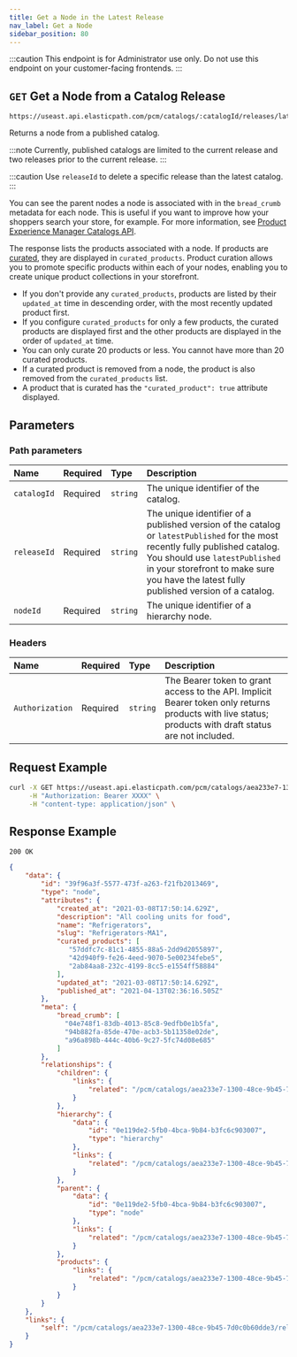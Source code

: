 ```yaml
---
title: Get a Node in the Latest Release
nav_label: Get a Node
sidebar_position: 80
---
```


:::caution
This endpoint is for Administrator use only. Do not use this endpoint on your customer-facing frontends.
:::

## `GET` Get a Node from a Catalog Release

```http
https://useast.api.elasticpath.com/pcm/catalogs/:catalogId/releases/latest/nodes/:nodeId
```

Returns a node from a published catalog.

:::note
Currently, published catalogs are limited to the current release and two releases prior to the current release.
:::

:::caution
Use `releaseId` to delete a specific release than the latest catalog.
:::

You can see the parent nodes a node is associated with in the `bread_crumb` metadata for each node. This is useful if you want to improve how your shoppers search your store, for example. For more information, see [Product Experience Manager Catalogs API](/docs/pxm/catalogs/catalog-latest-release/overview).

The response lists the products associated with a node. If products are [curated](/docs/pxm/products/pxm-products#curated-products), they are displayed in `curated_products`. Product curation allows you to promote specific products within each of your nodes, enabling you to create unique product collections in your storefront. 

- If you don't provide any `curated_products`, products are listed by their `updated_at` time in descending order, with the most recently updated product first.
- If you configure `curated_products` for only a few products, the curated products are displayed first and the other products are displayed in the order of `updated_at` time.
- You can only curate 20 products or less. You cannot have more than 20 curated products.
- If a curated product is removed from a node, the product is also removed from the `curated_products` list. 
- A product that is curated has the `"curated_product": true` attribute displayed.

## Parameters

### Path parameters

| Name | Required | Type | Description |
| :--- | :--- | :--- | :--- |
| `catalogId` | Required | `string` | The unique identifier of the catalog. |
| `releaseId` | Required | `string` | The unique identifier of a published version of the catalog or `latestPublished` for the most recently fully published catalog. You should use `latestPublished` in your storefront to make sure you have the latest fully published version of a catalog. |
| `nodeId` | Required | `string` | The unique identifier of a hierarchy node. |

### Headers

| Name | Required | Type | Description |
| :--- | :--- | :--- | :--- |
| `Authorization` | Required | `string` | The Bearer token to grant access to the API. Implicit Bearer token only returns products with live status; products with draft status are not included. |

## Request Example

```bash
curl -X GET https://useast.api.elasticpath.com/pcm/catalogs/aea233e7-1300-48ce-9b45-7d0c0b60dde3/releases/latest/nodes/39f96a3f-5577-473f-a263-f21fb2013469 \
     -H "Authorization: Bearer XXXX" \
     -H "content-type: application/json" \
```

## Response Example

`200 OK`

```json
{
    "data": {
        "id": "39f96a3f-5577-473f-a263-f21fb2013469",
        "type": "node",
        "attributes": {
            "created_at": "2021-03-08T17:50:14.629Z",
            "description": "All cooling units for food",
            "name": "Refrigerators",
            "slug": "Refrigerators-MA1",
            "curated_products": [
               "57ddfc7c-81c1-4855-88a5-2dd9d2055897",
               "42d940f9-fe26-4eed-9070-5e00234febe5",
               "2ab84aa8-232c-4199-8cc5-e1554ff58884"
            ],
            "updated_at": "2021-03-08T17:50:14.629Z",
            "published_at": "2021-04-13T02:36:16.505Z"
        },
        "meta": {
            "bread_crumb": [
              "04e748f1-83db-4013-85c8-9edfb0e1b5fa",
              "94b882fa-85de-470e-acb3-5b11358e02de",
              "a96a898b-444c-40b6-9c27-5fc74d08e685"
            ]
        },
        "relationships": {
            "children": {
                "links": {
                    "related": "/pcm/catalogs/aea233e7-1300-48ce-9b45-7d0c0b60dde3/releases/aea233e7-1300-48ce-9b45-7d0c0b60dde3/nodes/39f96a3f-5577-473f-a263-f21fb2013469/relationships/children"
                }
            },
            "hierarchy": {
                "data": {
                    "id": "0e119de2-5fb0-4bca-9b84-b3fc6c903007",
                    "type": "hierarchy"
                },
                "links": {
                    "related": "/pcm/catalogs/aea233e7-1300-48ce-9b45-7d0c0b60dde3/releases/aea233e7-1300-48ce-9b45-7d0c0b60dde3/hierarchies/0e119de2-5fb0-4bca-9b84-b3fc6c903007"
                }
            },
            "parent": {
                "data": {
                    "id": "0e119de2-5fb0-4bca-9b84-b3fc6c903007",
                    "type": "node"
                },
                "links": {
                    "related": "/pcm/catalogs/aea233e7-1300-48ce-9b45-7d0c0b60dde3/releases/aea233e7-1300-48ce-9b45-7d0c0b60dde3/nodes/0e119de2-5fb0-4bca-9b84-b3fc6c903007"
                }
            },
            "products": {
                "links": {
                    "related": "/pcm/catalogs/aea233e7-1300-48ce-9b45-7d0c0b60dde3/releases/aea233e7-1300-48ce-9b45-7d0c0b60dde3/nodes/39f96a3f-5577-473f-a263-f21fb2013469/relationships/products"
                }
            }
        }
    },
    "links": {
        "self": "/pcm/catalogs/aea233e7-1300-48ce-9b45-7d0c0b60dde3/releases/latest/nodes/39f96a3f-5577-473f-a263-f21fb2013469"
    }
}
```
